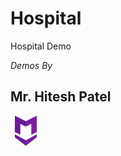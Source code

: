 # Hospital
Hospital Demo

*_Demos By_*
## Mr. Hitesh Patel
![alt text](https://github.com/adam-p/markdown-here/raw/master/src/common/images/icon48.png "Hi-Tech")
